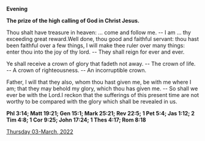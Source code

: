 **Evening**

**The prize of the high calling of God in Christ Jesus.**
 
Thou shalt have treasure in heaven: ... come and follow me. -- I am ... thy exceeding great reward.Well done, thou good and faithful servant: thou hast been faithful over a few things, I will make thee ruler over many things: enter thou into the joy of thy lord. -- They shall reign for ever and ever.
 
Ye shall receive a crown of glory that fadeth not away. -- The crown of life. -- A crown of righteousness. -- An incorruptible crown.
 
Father, I will that they also, whom thou hast given me, be with me where I am; that they may behold my glory, which thou has given me. -- So shall we ever be with the Lord.I reckon that the sufferings of this present time are not worthy to be compared with the glory which shall be revealed in us.  

**Phl 3:14; Matt 19:21; Gen 15:1; Mark 25:21; Rev 22:5; 1 Pet 5:4; Jas 1:12; 2 Tim 4:8; 1 Cor 9:25; John 17:24; 1 Thes 4:17; Rom 8:18**

[Thursday 03-March, 2022](https://t.me/daily_light)
